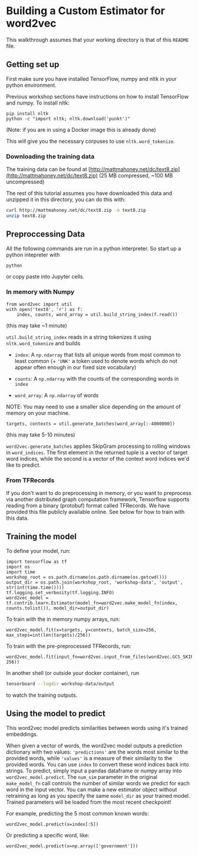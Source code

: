 # Building a Custom Estimator for word2vec

This walkthrough assumes that your working directory is that of this `README` file. 

## Getting set up

First make sure you have installed TensorFlow, numpy and nltk in your python environment.

Previous workshop sections have instructions on how to install TensorFlow and numpy. To install nltk:

```
pip install nltk
python -c "import nltk; nltk.download('punkt')"
```
(Note: if you are in using a Docker image this is already done)

This will give you the necessary corpuses to use `nltk.word_tokenize`.

### Downloading the training data

The training data can be found at [http://mattmahoney.net/dc/text8.zip](http://mattmahoney.net/dc/text8.zip) (25 MB compressed, ~100 MB uncompressed)

The rest of this tutorial assumes you have downloaded this data and unzipped it in this directory, you can do this with:

```sh
curl http://mattmahoney.net/dc/text8.zip -o text8.zip
unzip text8.zip
```

## Preproccessing Data

All the following commands are run in a python interpreter. So start up a python intepreter with 

```sh
python
```

or copy paste into Jupyter cells.

### In memory with Numpy

```
from word2vec import util
with open('text8', 'r') as f:
    index, counts, word_array = util.build_string_index(f.read())
```
(this may take ~1 minute)

`util.build_string_index` reads in a string tokenizes it using `nltk.word_tokenize` and builds

 * `index`: A `np.ndarray` that lists all unique words from most common to least common (+ `'UNK'` a token used to denote words which do not appear often enough in our fixed size vocabulary)

 * `counts`: A `np.ndarray` with the counts of the corresponding words in `index`

 * `word_array`: A `np.ndarray` of words 

NOTE: You may need to use a smaller slice depending on the amount of memory on your machine.
```
targets, contexts = util.generate_batches(word_array[:-4000000])
```
(this may take 5-10 minutes)

`word2vec.generate_batches` applies SkipGram processing to rolling windows in `word_indices`. The first element in the returned tuple is a vector of target word indices, while the second is a vector of the context word indices we'd like to predict.

### From TFRecords

If you don't want to do preprocessing in memory, or you want to preprocess via another distributed graph computation framework, Tensorflow supports reading from a binary (protobuf) format called TFRecords. We have provided this file publicly available online. See below for how to train with this data.

## Training the model

To define your model, run:

```
import tensorflow as tf
import os
import time
workshop_root = os.path.dirname(os.path.dirname(os.getcwd()))
output_dir = os.path.join(workshop_root, 'workshop-data', 'output', str(int(time.time())))
tf.logging.set_verbosity(tf.logging.INFO)
word2vec_model = tf.contrib.learn.Estimator(model_fn=word2vec.make_model_fn(index, counts.tolist()), model_dir=output_dir)
```

To train with the in memory numpy arrays, run:

```
word2vec_model.fit(x=targets, y=contexts, batch_size=256, max_steps=int(len(targets)/256))
```

To train with the pre-preprocessed TFRecords, run:
```
word2vec_model.fit(input_fn=word2vec.input_from_files(word2vec.GCS_SKIPGRAMS, 256))
```

In another shell (or outside your docker container), run

```sh
tensorboard --logdir workshop-data/output
```

to watch the training outputs.

## Using the model to predict

This word2vec model predicts similarities between words using it's trained embeddings.

When given a vector of words, the word2vec model outputs a prediction dictionary with two values: `'predictions'` are the words most similar to the provided words, while `'values'` is a measure of their similarity to the provided words. You can use `index` to convert these word indices back into strings.
To predict, simply input a pandas dataframe or numpy array into `word2vec_model.predict`. The `num_sim` parameter in the original `make_model_fn` call controls the number of similar words we predict for each word in the input vector. You can make a new estimator object without retraining as long as you specify the same `model_dir` as your trained model. Trained parameters will be loaded from the most recent checkpoint!


For example, predicting the 5 most common known words:

```
word2vec_model.predict(x=index[:5])
```

Or predicting a specific word, like:

```
word2vec_model.predict(x=np.array(['government']))
```
